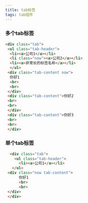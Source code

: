 ```yaml
---
title: tab标签
tags: tab组件
---
```


### 多个tab标签
 ``` html   
 <div class="tab">
  <ul class="tab-header">
   <li><a>公司1</a></li>
   <li class="now"><a>公司2</a></li>
   <li><a>非常长的标签名称</a></li>
   </ul>
  <div class="tab-content now">
   你好1
   <br>
   <br>
  </div>
  <div class="tab-content">你好2
  <br>
  <br>       
  </div>
  <div class="tab-content">你好3
  <br>
  <br>
  </div>  
  ``` 

### 单个tab标签
``` html         
  <div class="tab">
    <ul class="tab-header">
      <li><a>公司1</a></li>
   </ul>
 <div class="now tab-content">
      你好1
      <br>
      <br>
 </div>
 </div>
```        
          


